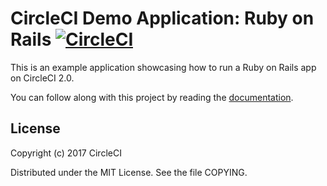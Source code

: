 # CircleCI Demo Application: Ruby on Rails [![CircleCI](https://circleci.com/gh/kurumai/circleci-demo-ruby-rails.svg?style=svg)](https://circleci.com/gh/kurumai/circleci-demo-ruby-rails)

This is an example application showcasing how to run a Ruby on Rails app on CircleCI 2.0.

You can follow along with this project by reading the [documentation](https://circleci.com/docs/2.0/language-ruby/).

## License

Copyright (c) 2017 CircleCI

Distributed under the MIT License. See the file COPYING.




